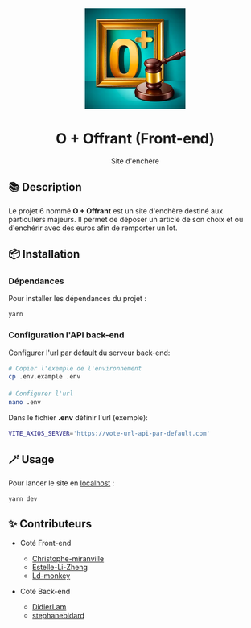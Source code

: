 <div align="center">
    <img src="./public/Logo.webp" width="200" />
    <h1>O + Offrant (Front-end)</h1>
    <p>Site d'enchère</p>
</div>

## :books: Description

Le projet 6 nommé **O + Offrant** est un site d'enchère destiné aux particuliers majeurs.
Il permet de déposer un article de son choix et ou d'enchérir avec des euros afin de remporter un lot.

## 📦 Installation

### Dépendances 

Pour installer les dépendances du projet :

```bash
yarn
```

### Configuration l'API back-end

Configurer l'url par défault du serveur back-end:

```bash
# Copier l'exemple de l'environnement
cp .env.example .env

# Configurer l'url
nano .env
```

Dans le fichier **.env** définir l'url (exemple):

```bash
VITE_AXIOS_SERVER='https://vote-url-api-par-default.com'
```

## 🪄 Usage

Pour lancer le site en [localhost](http://localhost:5173/) :

```bash
yarn dev
```

## ✨ Contributeurs

   * Coté Front-end
      + [Christophe-miranville](https://github.com/Christophe-miranville)
      + [Estelle-Li-Zheng](https://github.com/Estelle-Li-Zheng)
      + [Ld-monkey](https://github.com/Ld-monkey)

   * Coté Back-end
      + [DidierLam](https://github.com/DidierLam)
      + [stephanebidard](https://github.com/stephanebidard)
